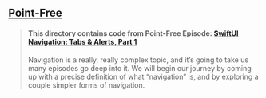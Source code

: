 ## [Point-Free](https://www.pointfree.co)

> #### This directory contains code from Point-Free Episode: [SwiftUI Navigation: Tabs & Alerts, Part 1](https://www.pointfree.co/episodes/ep160-swiftui-navigation-tabs-alerts-part-1)
>
> Navigation is a really, really complex topic, and it’s going to take us many episodes go deep into it. We will begin our journey by coming up with a precise definition of what “navigation” is, and by exploring a couple simpler forms of navigation.
